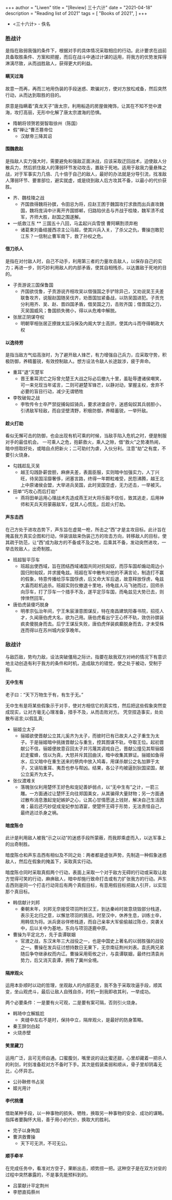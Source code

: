 +++
author = "Liwen"
title = "[Review] 三十六计"
date = "2021-04-18"
description = "Reading list of 2021"
tags = [
    "Books of 2021",
]
+++

* <三十六计> - 佚名

### 胜战计
是指在敌弱我强的条件下，根据对手的具体情况采取相应的行动。此计要求在战前具备取胜条件、方案和把握，而后在战斗中通过计谋的运用，将我方的优势发挥得淋漓尽致，从而战胜敌人，获得更大的利益。

#### 瞒天过海
故意一而再，再而三地用伪装的手段迷惑、欺骗对方，使对方放松戒备，然后突然行动，从而达到取胜的目的。

原意是指瞒着“真龙天子”唐太宗，利用船造的房屋做掩饰，让其在不知不觉中渡海，攻打高丽，无形中化解了唐太宗渡海的恐惧。

* 隋朝将领贺若弼智取徐州（陈国）
* 假“禅让”曹丕篡帝位
  * 汉献帝三降其诏

#### 围魏救赵
是指敌人实力强大时，需要避免和强敌正面决战，应该采取迂回战术，迫使敌人分散兵力，然后抓住敌人的薄弱环节发动攻击，置敌于死地。适用于敌我力量悬殊之战，对于军事实力几倍、几十倍于自己的敌人，最好的办法就是分导引流，找准敌人薄弱环节、要害部位，避实就虚，或是绕到敌人后方攻其不备，以最小的代价获胜。

* 齐、魏桂陵之战
  * 齐国救得魏将孙膑，令田忌为将，应赵王困于魏国攻打求救而出兵直攻魏国，魏将庞涓中计离开齐国邯郸，归路陷伏击与齐战于桂陵，魏军溃不成军，齐师大胜，赵国之围遂解。
* 一纸救江东
** 三国五十八回，马孟起兴兵雪恨 曹阿瞒割须弃袍
  * 诸葛柬刘备结援西凉主公马超，使其兴兵入关，了杀父之仇，曹操岂敢犯江东？一信制止曹军南下，救了孙权之危。

#### 借刀杀人
是指在对付敌人时，自己不动手，利用第三者的力量攻击敌人，以保存自己的实力；再进一步，则巧妙利用敌人的内部矛盾，使其自相残杀，以达置敌于死地的目的。
* 子贡游说三国保鲁国
  * 齐国欲伐鲁，子贡游说齐相攻吴以借强国之手铲除异己，又劝说吴王夫差联鲁攻齐，说服赵国随吴伐齐，劝晋国加紧备战，以防吴国进犯。子贡充分利用齐、吴、赵、晋四国矛盾，借吴国之刀，击败齐国；借晋国之刀，灭吴国威风；鲁国损失微小，得以从危难中解脱。
* 张居正阴谋夺权
  * 明朝宰相张居正撩拨太监冯保及内阁大学士高拱，使其内斗而夺得朝政大权

#### 以逸待劳
是指当敌方气焰高涨时，为了避开敌人锋芒，有力增强自己兵力，应采取守势，积极防御，养精蓄锐，有效控制敌人。想方设法令敌人长途跋涉，疲于奔命。
* 重耳”退“灭楚军
  * 晋王重耳流亡之际曾允楚王大战之际必后撤九十里，虽耻辱遭诸侯嘲笑，可一来兑现当年诺言，二则可避楚军锋芒，以静对动，掌握主权，舍弃不必要的盲目行动，减少无谓牺牲
* 李牧破匈之战
  * 李牧传令士卒严禁捉捕匈奴骑兵，要求进堡自守，迷惑匈奴其兵弱胆小，引诱敌军轻敌，而自坚壁清野，积极防御，养精蓄锐，一举歼敌。

#### 趁火打劫
看似无懈可击的防御，也会出现有机可乘的时候，当敌手陷入危机之时，便是制服对手的最佳机会。
一可乘人之危，抱薪救火，乘人之隙，借“救火”之势凑热闹，暗中捞取好处，或暗自点把新火；二可助纣为虐，入伙分利。注意“劫”之有度，不要引火烧身。
* 勾践趁乱灭吴
  * 越王勾践卧薪尝胆，麻痹夫差，表面臣服，实则暗中加强实力，人丁兴旺，待吴国淫靡奢侈，闭塞言路，终得一年颗粒难受，民怨沸腾，越王北上中原诸侯会盟，大举进兵吴国，此时吴国空虚，无力还击，一举被灭。
* 田单“巧攻心而后打劫”
  * 燕将田单运用心理战术先造成燕王对大将乐毅不信任，致其逃走，后用神师和天兵天将蒙蔽敌军，促其人心慌乱，后趁火打劫。

#### 声东击西
在己方处于进攻态势下，声东旨在虚晃一枪，所击之“西”才是主攻目标。此计旨在掩盖我方真实企图和行动，佯装误敌来伪装己方的攻击方向，转移敌人的目标，使其疏于防范，让“西”成为敌方的不备或不及之地，后乘其不备，发动突然进攻，一举击败敌人，出奇制胜。
* 班超智平莎车
  * 班超出使西域，旨在团结西域诸国共同对抗匈奴，而莎车国却煽动周边小国归附匈奴，并求援龟兹。班超在军中散布对他的不满言论，制造打不赢的假象，特意传播给莎车国俘虏，后又命大军后退，故意释放俘虏，龟兹大喜而趁机追杀。班超实则仅撤退十里地，待龟兹人马飞驰而过，回师杀向莎车，打了莎车一个措手不及，遂平定莎车国，而龟兹见大势已去，则悻悻然回军。
* 唐伯虎装傻巧脱身
  * 明孝宗弘治年间，宁王朱宸濠意图谋反，特在南昌建筑阳春书院，招揽人才，久闻唐伯虎大名，欲为己用。唐伯虎看出宁王心怀不轨，效仿孙膑装疯卖傻脱身而去。后宁王谋反失败，唐伯虎佯装疯癫脱身而去，才未受株连而得以在苏州城内安享晚年。

### 敌战计
与敌匹敌，势均力敌，设法突破僵局之际计。指要在敌我双方对峙的情况下有意识地主动创造有利于我方的条件和时机，造成敌方的错觉，使之处于被动，受制于我。

#### 无中生有
老子曰：“天下万物生于有，有生于无。”

无中生有是将某些假象示于对手，使对方相信它的真实性，然后把这些假象突然变成现实，让对方毫无心理准备，措手不及，从而击败对方。
凭空捏造事实，处处散布谣言;以假乱真;
* 骊姬立太子
  * 骊姬欲使晋献公立其儿奚齐为太子，而彼时已有已故夫人之子重生为太子。于是骊姬暗中挑拨晋献公与重生，控其图谋不轨，夺取王位。起初晋献公不信，骊姬便故意召回太子并污蔑其调戏自己，晋献公撞见其帮骊姬赶走蜜蜂，信以为真，大怒并斥其回曲沃，暗中收集其罪证。骊姬如鱼得水，后又暗中在重生送来的祭肉中放入鸠毒，用谋杀献公之名加罪于太子，又诬陷重耳、夷吾也参与帮凶。结果，各公子均被逼到狄国梁国，献公立奚齐为太子。
* 张仪渡难关
  * 落魄张仪利用楚怀王好色和宠妃善妒弱点，以“无中生有”之计，一箭三雕。一方面通过让楚怀王向往郑国美女，从其骗得大量财物；另一方面通过散布消息激起宠妃嫉妒之心，让其心甘情愿送上钱财，解决自己生活困难；最后还巧妙促成宠妃参加酒宴，使楚怀王碍于形势，无法责怪自己，最终逃过杀身之祸。

#### 暗度陈仓
此计是利用敌人被我“示之以动”的迷惑手段所蒙蔽，而我即乘虚而入，以达军事上的出奇制胜。

暗度陈仓和声东击西有相似及不同之处：两者都是虚张声势，先制造一种假象迷惑敌人，然后在假象的掩盖下，采取真实行动。

暗度陈仓同时采取真假两个行动，表面上采取一个对于敌方无碍的行动或采取让敌方觉得可笑的行动，麻痹敌人，暗中却施行致命打击或有力扩张我方的行动。声东击西则是同一个打击行动背后有两个真假目标，有意用假目标把敌人引开，以实现那个真目标。
* 韩信献计刘邦
  * 秦朝末年，刘邦无奈接受项羽所封汉王，到达秦岭时故意烧毁部分栈道，表示无北归之意，以懈怠项羽的猜忌。时至汉中，休养生息，训练士卒，用韩信为将。派兵褒谷佯修栈道，而自己亲率大军偷偷越过陈仓，突袭关中，后以关中为基地，东向与项羽逐鹿中原。
* 曹操为平定北方，先于袁谭联姻
  * 官渡之战，东汉末年三大战役之一，也是中国史上著名的以弱胜强的战役之一。曹操在发兵征讨想持数日无果下，无奈南征荆州刘表。袁氏两兄弟随后争夺继承权而内讧。曹操采用荀攸之计，与袁谭联姻，最终扫清袁尚势力，后又消灭袁谭，拥有了冀州全境。

#### 隔岸观火
运用本卦顺时以动的哲理，坐观敌人的内部恶变，我不急于采取攻逼手段，顺其变，坐山观虎斗，最后让敌人自残自杀，时机一到我即收其利，一举成功。

两个必要条件：一是要有火可观，二是要有案可隔，否则引火烧身。
* 韩琦中立解尴尬
  * 夹缝中左右不是时，保持中立，隔岸观火，是最好的防身策略。
* 秦王辞剑白起
* 火烧赤壁

#### 笑里藏刀
运用广泛，且可无师自通。口蜜腹剑，嘴里说的话比蜜还甜，心里却藏着一把杀人的利剑，时刻准备趁对方不备时下手。其次是假装柔弱和顺从，骨子里却阴毒无比，心怀异志。
* 公孙鞅修书占吴
* 姬光用计

#### 李代桃僵
借助某种手段，以一种事物的损失、牺牲，换取另一种事物的安全、成功的谋略。指挥者要胸怀大局，善于用小的代价，换取大的胜利。
* 完子以身殉国
* 曹洪救曹操
    * 天下可无洪，不可无公。

#### 顺手牵羊
在完成任务中，看准对方空子，果断出击，顺势捞一把。这种空子是在双方对垒的过程中突然暴露的，不是事先能预料到的。
* 吕蒙献计平定荆州
* 李愬直捣蔡州

